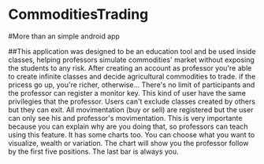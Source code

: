 # CommoditiesTrading

#More than an simple android app

##This application was designed to be an education tool and be used inside classes, helping professors simulate commodities' market without exposing the students to any risk.
After creating an account as professor you're able to create infinite classes and decide agricultural commodities to trade. if the pricess go up, you're richer, otherwise...
There's no limit of participants and the professor can register a monitor key. This kind of user have the same privilegies that the professor.
Users can't exclude classes created by others but they can exit.
All movimentation (buy or sell) are registered but the user can only see his and professor's movimentation.
This is very importante because you can explain why are you doing that, so professors can teach using this feature.
It has some charts too. You can choose what you want to visualize, wealth or variation. The chart will show you the professor follow by the first five positions.
The last bar is always you.
